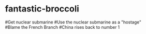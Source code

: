# fantastic-broccoli
#Get nuclear submarine
#Use the nuclear submarine as a "hostage"
#Blame the French Branch
#China rises back to number 1
